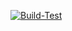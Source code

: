 [![Build-Test](https://github.com/NikSativa/NRequest/actions/workflows/Build_Test.yml/badge.svg)](https://github.com/NikSativa/NRequest/actions/workflows/Build_Test.yml)
